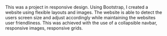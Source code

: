 This was a project in responsive design. Using Bootstrap, I created a website using flexible layouts and images. The website is able to detect the users screen size and adjust accordingly while maintaining the websites user friendliness. This was achieved with the use of a collapsible navbar, responsive images, responsive grids.